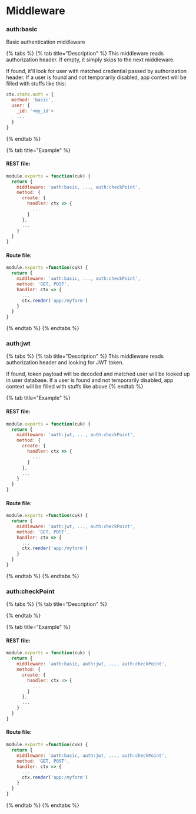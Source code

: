 # Middleware

### auth:basic

Basic authentication middleware

{% tabs %}
{% tab title="Description" %}
This middleware reads authorization header. If empty, it simply skips to the next middleware. 

If found, it'll look for user with matched credential passed by authorization header. If a user is found and not temporarily disabled, app context will be filled with stuffs like this:

```javascript
ctx.state.auth = {
  method: 'basic',
  user: {
    _id: '<my_id'>
    ...
  }
}
```
{% endtab %}

{% tab title="Example" %}
#### REST file:

```javascript
module.exports = function(cuk) {
  return {
    middleware: 'auth:basic, ..., auth:checkPoint',
    method: {
      create: {
        handler: ctx => {
          ...
        }
      },
      ...
    }
  }
}
```

#### Route file:

```javascript
module.exports =function(cuk) {
  return {
    middleware: 'auth:basic, ..., auth:checkPoint',
    method: 'GET, POST',
    handler: ctx => {
      ...
      ctx.render('app:/myform')
    }
  }
}
```
{% endtab %}
{% endtabs %}

### auth:jwt

{% tabs %}
{% tab title="Description" %}
This middleware reads authorization header and looking for JWT token.

If found, token payload will be decoded and matched user will be looked up in user database. If a user is found and not temporarily disabled, app context will be filled with stuffs like above
{% endtab %}

{% tab title="Example" %}
#### REST file:

```javascript
module.exports = function(cuk) {
  return {
    middleware: 'auth:jwt, ..., auth:checkPoint',
    method: {
      create: {
        handler: ctx => {
          ...
        }
      },
      ...
    }
  }
}
```

#### Route file:

```javascript
module.exports =function(cuk) {
  return {
    middleware: 'auth:jwt, ..., auth:checkPoint',
    method: 'GET, POST',
    handler: ctx => {
      ...
      ctx.render('app:/myform')
    }
  }
}
```
{% endtab %}
{% endtabs %}

### auth:checkPoint

{% tabs %}
{% tab title="Description" %}

{% endtab %}

{% tab title="Example" %}
#### REST file:

```javascript
module.exports = function(cuk) {
  return {
    middleware: 'auth:basic, auth:jwt, ..., auth:checkPoint',
    method: {
      create: {
        handler: ctx => {
          ...
        }
      },
      ...
    }
  }
}
```

#### Route file:

```javascript
module.exports =function(cuk) {
  return {
    middleware: 'auth:basic, auth:jwt, ..., auth:checkPoint',
    method: 'GET, POST',
    handler: ctx => {
      ...
      ctx.render('app:/myform')
    }
  }
}
```
{% endtab %}
{% endtabs %}

